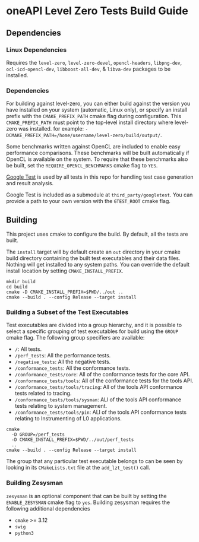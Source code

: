 # oneAPI Level Zero Tests Build Guide

## Dependencies

### Linux Dependencies
Requires the `level-zero`, `level-zero-devel`, `opencl-headers`, 
`libpng-dev`, `ocl-icd-opencl-dev`, `libboost-all-dev`, & `libva-dev` packages
to be installed.

### Dependencies
For building against level-zero, you can either build against the version you
have installed on your system (automatic, Linux only), or specify an install
prefix with the `CMAKE_PREFIX_PATH` cmake flag during configuration.
This `CMAKE_PREFIX_PATH` must point to the top-level install directory where level-zero was installed.
for example: `-DCMAKE_PREFIX_PATH=/home/username/level-zero/build/output/`.

Some benchmarks written against OpenCL are included to enable easy performance
comparisons. These benchmarks will be built automatically if OpenCL is available
on the system. To require that these benchmarks also be built, set the
`REQUIRE_OPENCL_BENCHMARKS` cmake flag to `YES`.

[Google Test](https://github.com/google/googletest) is used by all tests in this
repo for handling test case generation and result analysis.

Google Test is included as a submodule at `third_party/googletest`. You can
provide a path to your own version with the `GTEST_ROOT` cmake flag.

## Building

This project uses cmake to configure the build. By default, all the tests are
built.

The `install` target will by default create an `out` directory in your cmake
build directory containing the built test executables and their data files.
Nothing will get installed to any system paths. You can override the default
install location by setting `CMAKE_INSTALL_PREFIX`.

```
mkdir build
cd build
cmake -D CMAKE_INSTALL_PREFIX=$PWD/../out ..
cmake --build . --config Release --target install
```

### Building a Subset of the Test Executables

Test executables are divided into a group hierarchy, and it is possible to
select a specific grouping of test executables for build using the `GROUP`
cmake flag. The following group specifiers are available:

  - `/`: All tests.
  - `/perf_tests`: All the performance tests.
  - `/negative_tests`: All the negative tests.
  - `/conformance_tests`: All the conformance tests.
  - `/conformance_tests/core`: All of the conformance tests for the core API.
  - `/conformance_tests/tools`: All of the conformance tests for the tools API.
  - `/conformance_tests/tools/tracing`: All of the tools API conformance tests
    related to tracing.
  - `/conformance_tests/tools/sysman`: ALl of the tools API conformance tests
    relating to system management.
  - `/conformance_tests/tools/pin`: ALl of the tools API conformance tests
    relating to Instrumenting of L0 applications.

```
cmake
  -D GROUP=/perf_tests
  -D CMAKE_INSTALL_PREFIX=$PWD/../out/perf_tests
  ..
cmake --build . --config Release --target install
```

The group that any particular test executable belongs to can be seen by looking
in its `CMakeLists.txt` file at the `add_lzt_test()` call.

### Building Zesysman

`zesysman` is an optional component that can be built by setting the `ENABLE_ZESYSMAN` 
cmake flag to `yes`. Building zesysman requires the following additional dependencies
  - `cmake` >= 3.12
  - `swig`
  - `python3`